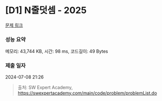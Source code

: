 # [D1] N줄덧셈 - 2025 

[문제 링크](https://swexpertacademy.com/main/code/problem/problemDetail.do?contestProbId=AV5QFZtaAscDFAUq) 

### 성능 요약

메모리: 43,744 KB, 시간: 98 ms, 코드길이: 49 Bytes

### 제출 일자

2024-07-08 21:26



> 출처: SW Expert Academy, https://swexpertacademy.com/main/code/problem/problemList.do